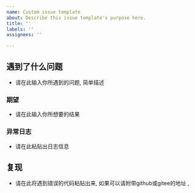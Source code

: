 ```yaml
---
name: Custom issue template
about: Describe this issue template's purpose here.
title: ''
labels: ''
assignees: ''

---
```


## 遇到了什么问题
- 请在此输入你所遇到的问题, 简单描述

### 期望
- 请在此输入你所想要的结果

### 异常日志
- 请在此粘贴出日志信息



## 复现
- 请在此将遇到错误的代码粘贴出来, 如果可以请附带github或gitee的地址 ,
